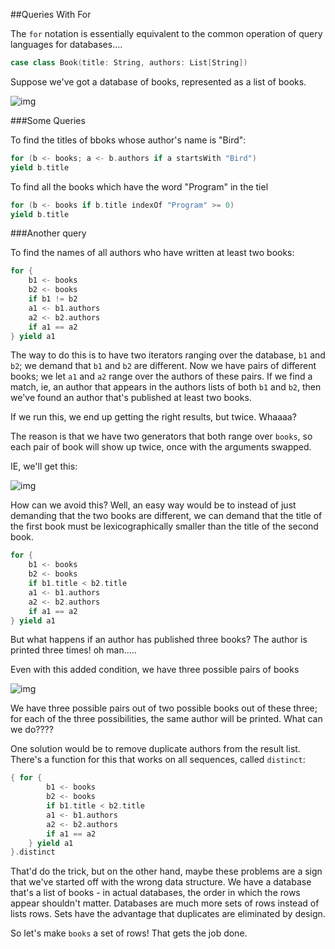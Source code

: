 ##Queries With For

The `for` notation is essentially equivalent to the common operation of query languages for databases....

```scala
case class Book(title: String, authors: List[String])
```

Suppose we've got a database of books, represented as a list of books.

![img](http://i.imgur.com/HJL1yNJ.png)

###Some Queries

To find the titles of bboks whose author's name is "Bird":


```scala
for (b <- books; a <- b.authors if a startsWith "Bird")
yield b.title
```

To find all the books which have the word "Program" in the tiel

```scala
for (b <- books if b.title indexOf "Program" >= 0)
yield b.title
```

###Another query

To find the names of all authors who have written at least two books:

```scala
for {
	b1 <- books
	b2 <- books
	if b1 != b2
	a1 <- b1.authors
	a2 <- b2.authors
	if a1 == a2
} yield a1
```

The way to do this is to have two iterators ranging over the database, `b1` and `b2`; we demand that `b1` and `b2` are different. Now we have pairs of different books; we let `a1` and `a2` range over the authors of these pairs. If we find a match, ie, an author that appears in the authors lists of both `b1` and `b2`, then we've found an author that's published at least two books.

If we run this, we end up getting the right results, but twice. Whaaaa?

The reason is that we have two generators that both range over `books`, so each pair of book will show up twice, once with the arguments swapped.

IE, we'll get this:

![img](http://i.imgur.com/w6WvEmE.png)

How can we avoid this? Well, an easy way would be to instead of just demanding that the two books are different, we can demand that the title of the first book must be lexicographically smaller than the title of the second book.

```scala
for {
	b1 <- books
	b2 <- books
	if b1.title < b2.title
	a1 <- b1.authors
	a2 <- b2.authors
	if a1 == a2
} yield a1
```

But what happens if an author has published three books? The author is printed three times! oh man.....

Even with this added condition, we have three possible pairs of books

![img](http://i.imgur.com/JeI8BAt.png)

We have three possible pairs out of two possible books out of these three; for each of the three possibilities, the same author will be printed. What can we do????

One solution would be to remove duplicate authors from the result list. There's a function for this that works on all sequences, called `distinct`:

```scala
{ for {
		b1 <- books
		b2 <- books
		if b1.title < b2.title
		a1 <- b1.authors
		a2 <- b2.authors
		if a1 == a2
	} yield a1
}.distinct
```

That'd do the trick, but on the other hand, maybe these problems are a sign that we've started off with the wrong data structure. We have a database that's a list of books - in actual databases, the order in which the rows appear shouldn't matter. Databases are much more sets of rows instead of lists rows. Sets have the advantage that duplicates are eliminated by design.

So let's make `books` a set of rows! That gets the job done.